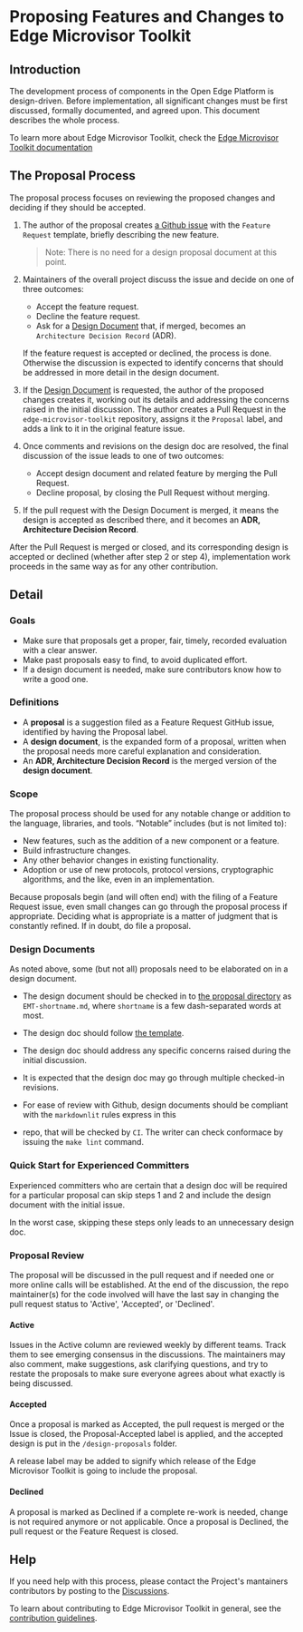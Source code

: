 # Proposing Features and Changes to Edge Microvisor Toolkit

## Introduction

The development process of components in the Open Edge Platform is
design-driven. Before implementation, all significant changes must be first
discussed, formally documented, and agreed upon.
This document describes the whole process.

To learn more about Edge Microvisor Toolkit, check the [Edge Microvisor Toolkit documentation](https://docs.openedgeplatform.intel.com/edge-microvisor-toolkit/3.0/docs/index.html)

## The Proposal Process

The proposal process focuses on reviewing the proposed changes and deciding
if they should be accepted.

1. The author of the proposal creates [a Github issue](https://github.com/open-edge-platform/edge-microvisor-toolkit/issues) 
with the `Feature Request` template, briefly describing the new feature.

   >Note: There is no need for a design proposal document at this point.

2. Maintainers of the overall project discuss the issue and decide on one of three outcomes:
    - Accept the feature request.
    - Decline the feature request.
    - Ask for a [Design Document](#design-documents) that, if merged, becomes an 
      `Architecture Decision Record` (ADR).

   If the feature request is accepted or declined, the process is done.
   Otherwise the discussion is expected to identify concerns that
   should be addressed in more detail in the design document.

3. If the [Design Document](#design-documents) is requested, the author of the proposed
   changes creates it, working out its details and addressing the concerns raised in
   the initial discussion. The author creates a Pull Request in the `edge-microvisor-toolkit`
   repository, assigns it the `Proposal` label, and adds a link to it in the
   original feature issue.

4. Once comments and revisions on the design doc are resolved, the final discussion of the
   issue leads to one of two outcomes:
    - Accept design document and related feature by merging the Pull Request.
    - Decline proposal, by closing the Pull Request without merging.

5. If the pull request with the Design Document is merged, it means the design is accepted
   as described there, and it becomes an **ADR, Architecture Decision Record**.

After the Pull Request is merged or closed, and its corresponding design is
accepted or declined (whether after step 2 or step 4), implementation work
proceeds in the same way as for any other contribution.

## Detail

### Goals

- Make sure that proposals get a proper, fair, timely, recorded evaluation with
a clear answer.
- Make past proposals easy to find, to avoid duplicated effort.
- If a design document is needed, make sure contributors know how to write a
good one.

### Definitions

- A **proposal** is a suggestion filed as a Feature Request GitHub issue,
  identified by having the Proposal label.
- A **design document**, is the expanded form of a proposal, written when the
proposal needs more careful explanation and consideration.
- An **ADR, Architecture Decision Record** is the merged version of the
**design document**.

### Scope

The proposal process should be used for any notable change or addition to the
language, libraries, and tools. “Notable” includes (but is not limited to):

- New features, such as the addition of a new component or a feature.
- Build infrastructure changes.
- Any other behavior changes in existing functionality.
- Adoption or use of new protocols, protocol versions, cryptographic algorithms,
  and the like, even in an implementation.

Because proposals begin (and will often end) with the filing of a Feature Request
issue, even small changes can go through the proposal process if appropriate.
Deciding what is appropriate is a matter of judgment that is constantly refined.
If in doubt, do file a proposal.

### Design Documents

As noted above, some (but not all) proposals need to be elaborated on in a design
document.

- The design document should be checked in to 
  [the proposal directory](https://github.com/open-edge-platform/edge-microvisor-toolkit/design-proposals/)
  as `EMT-shortname.md`, where `shortname` is a few dash-separated words at most.

- The design doc should follow [the template](./design-proposal-template.md).

- The design doc should address any specific concerns raised during the initial
  discussion.

- It is expected that the design doc may go through multiple checked-in
  revisions.

- For ease of review with Github, design documents should be compliant with
  the `markdownlit` rules express in this
- repo, that will be checked by `CI`. The writer can check conformace by issuing
the `make lint` command.

### Quick Start for Experienced Committers

Experienced committers who are certain that a design doc will be required for a
particular proposal can skip steps 1 and 2 and include the design document with
the initial issue.

In the worst case, skipping these steps only leads to an unnecessary design doc.

### Proposal Review

The proposal will be discussed in the pull request and if needed one or more
online calls will be established. At the end of the discussion, the repo
maintainer(s) for the code involved will have the last say in changing the
pull request status to 'Active', 'Accepted', or 'Declined'.

#### Active

Issues in the Active column are reviewed weekly by different teams. Track them
to see emerging consensus in the discussions. The maintainers may also comment, make
suggestions, ask clarifying questions, and try to restate the proposals to make
sure everyone agrees about what exactly is being discussed.

#### Accepted

Once a proposal is marked as Accepted, the pull request is merged or the Issue
is closed, the Proposal-Accepted label is applied, and the accepted design is put
in the `/design-proposals` folder.

A release label may be added to signify which release of the Edge Microvisor
Toolkit is going to include the proposal.

#### Declined

A proposal is marked as Declined if a complete re-work is needed, change is not
required anymore or not applicable. Once a proposal is Declined, the pull
request or the Feature Request is closed.

## Help

If you need help with this process, please contact the Project's mantainers
contributors by posting to the [Discussions](https://github.com/open-edge-platform/edge-manageability-framework/discussions).

To learn about contributing to Edge Microvisor Toolkit in general, see the
[contribution guidelines](https://docs.openedgeplatform.intel.com/edge-microvisor-toolkit/3.0/docs/developer-guide/contribution/index.html).
